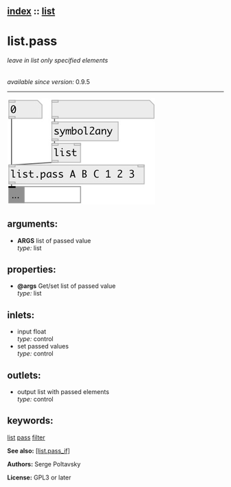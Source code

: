 [index](index.html) :: [list](category_list.html)
---

# list.pass

###### leave in list only specified elements

*available since version:* 0.9.5

---




[![example](../examples/img/list.pass.jpg)](../examples/pd/list.pass.pd)



## arguments:

* **ARGS**
list of passed value<br>
_type:_ list<br>





## properties:

* **@args** 
Get/set list of passed value<br>
_type:_ list<br>



## inlets:

* input float<br>
_type:_ control
* set passed values<br>
_type:_ control



## outlets:

* output list with passed elements<br>
_type:_ control



## keywords:

[list](keywords/list.html)
[pass](keywords/pass.html)
[filter](keywords/filter.html)



**See also:**
[\[list.pass_if\]](list.pass_if.html)




**Authors:** Serge Poltavsky




**License:** GPL3 or later





